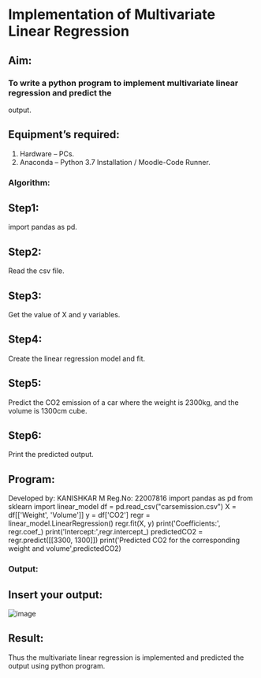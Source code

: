 # Implementation of Multivariate Linear Regression
## Aim:
### To write a python program to implement multivariate linear regression and predict the
output.
## Equipment’s required:
1. Hardware – PCs.
2. Anaconda – Python 3.7 Installation / Moodle-Code Runner.
### Algorithm:
## Step1:
import pandas as pd.
## Step2:
Read the csv file.
## Step3:
Get the value of X and y variables.
## Step4:
Create the linear regression model and fit.
## Step5:
Predict the CO2 emission of a car where the weight is 2300kg, and the volume is 1300cm
cube.
## Step6:
Print the predicted output.
## Program:

Developed by: KANISHKAR M
Reg.No: 22007816
import pandas as pd
from sklearn import linear_model
df = pd.read_csv("carsemission.csv")
X = df[['Weight', 'Volume']]
y = df['CO2']
regr = linear_model.LinearRegression()
regr.fit(X, y)
print('Coefficients:', regr.coef_)
print('Intercept:',regr.intercept_)
predictedCO2 = regr.predict([[3300, 1300]])
print('Predicted CO2 for the corresponding weight and volume',predictedCO2)

### Output:
## Insert your output:
![image](https://user-images.githubusercontent.com/119875375/214352963-5b6f7875-d7a6-4c19-a40a-2e1e438e4fee.png)


## Result:
Thus the multivariate linear regression is implemented and predicted the output using
python program.
